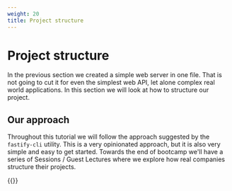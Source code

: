 ```yaml
---
weight: 20
title: Project structure
---
```


# Project structure

In the previous section we created a simple web server in one file. That is 
not going to cut it for even the simplest web API, let alone complex real world
applications. In this section we will look at how to structure our project.

## Our approach

Throughout this tutorial we will follow the approach suggested by the `fastify-cli`
utility. This is a very opinionated approach, but it is also very simple and easy
to get started. Towards the end of bootcamp we'll have a series of Sessions / Guest
Lectures where we explore how real companies structure their projects.

{{<pagebottomnav>}}